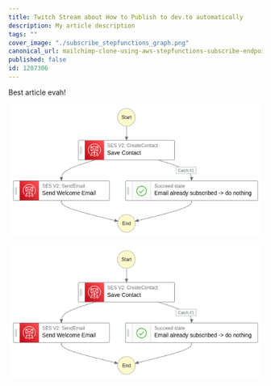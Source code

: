 ```yaml
---
title: Twitch Stream about How to Publish to dev.to automatically
description: My article description
tags: ""
cover_image: "./subscribe_stepfunctions_graph.png"
canonical_url: mailchimp-clone-using-aws-stepfunctions-subscribe-endpoint
published: false
id: 1207306
---
```


Best article evah!

![Step Functions Graph for Subscription Workflow](./subscribe_stepfunctions_graph.png)

<img src="./subscribe_stepfunctions_graph.png" alt="Step Functions Graph for Subscription Workflow">
